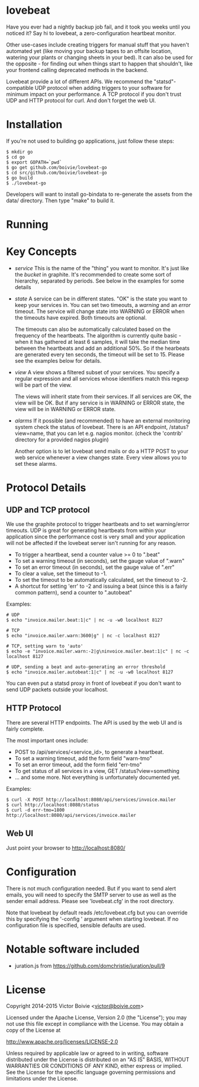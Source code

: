lovebeat
========

Have you ever had a nightly backup job fail, and it took you weeks until you noticed it? Say hi to lovebeat, a zero-configuration heartbeat monitor.

Other use-cases include creating triggers for manual stuff that you haven't automated yet (like moving your backup tapes to an offsite location, watering your plants or changing sheets in your bed). It can also be used for the opposite - for finding out when things start to happen that shouldn't, like your frontend calling deprecated methods in the backend.

Lovebeat provide a lot of different APIs. We recommend the "statsd"-compatible UDP protocol when adding triggers to your software for minimum impact on your performance. A TCP protocol if you don't trust UDP and HTTP protocol for curl. And don't forget the web UI.

Installation
============

If you're not used to building go applications, just follow these steps:

    $ mkdir go
    $ cd go
    $ export GOPATH=`pwd`
    $ go get github.com/boivie/lovebeat-go
    $ cd src/github.com/boivie/lovebeat-go
    $ go build
    $ ./lovebeat-go

Developers will want to install go-bindata to re-generate the assets from the
data/ directory. Then type "make" to build it.

Running
=======


Key Concepts
============

  * *service*
    This is the name of the "thing" you want to monitor. It's just like the
    *bucket* in graphite. It's recommended to create some sort of hierarchy,
    separated by periods. See below in the examples for some details

  * *state*
    A service can be in different states. "OK" is the state you want to keep
    your services in. You can set two timeouts, a *warning* and an *error* timeout.
    The service will change state into WARNING or ERROR when the timeouts have
    expired. Both timeouts are optional.

    The timeouts can also be automatically calculated based on the frequency
    of the heartbeats. The algorithm is currently quite basic - when it has
    gathered at least 6 samples, it will take the median time between the
    heartbeats and add an additional 50%. So if the hearbeats are generated
    every ten seconds, the timeout will be set to 15. Please see the examples
    below for details.

  * *view*
    A view shows a filtered subset of your services. You specify a regular expression
    and all services whose identifiers match this regexp will be part of the view.

    The views will inherit state from their services. If all services are OK, the
    view will be OK. But if any service is in WARNING or ERROR state, the view
    will be in WARNING or ERROR state.

  * *alarms*
    If it possible (and recommended) to have an external monitoring system check
    the status of lovebeat. There is an API endpoint, /status?view=name,
    that you can let e.g. nagios monitor. (check the 'contrib' directory for
    a provided nagios plugin)

    Another option is to let lovebeat send mails or do a HTTP POST to your web
    service whenever a view changes state. Every view allows you to set these
    alarms.
  

Protocol Details
================

UDP and TCP protocol
--------------------

We use the graphite protocol to trigger heartbeats and to set warning/error
timeouts. UDP is great for generating heartbeats from within your application
since the performance cost is very small and your application will not be affected
if the lovebeat server isn't running for any reason.

  * To trigger a heartbeat, send a counter value >= 0 to "<service>.beat"
  * To set a warning timeout (in seconds), set the gauge value of "<service>.warn"
  * To set an error timeout (in seconds), set the gauge value of "<service>.err"
  * To clear a value, set the timeout to -1.
  * To set the timeout to be automatically calculated, set the timeout to -2.
  * A shortcut for setting 'err' to -2 and issuing a beat (since this is a
    fairly common pattern), send a counter to "<service>.autobeat"

Examples:

    # UDP
    $ echo "invoice.mailer.beat:1|c" | nc -u -w0 localhost 8127
    
    # TCP
    $ echo "invoice.mailer.warn:3600|g" | nc -c localhost 8127

    # TCP, setting warn to 'auto'
    $ echo -e "invoice.mailer.warn:-2|g\ninvoice.mailer.beat:1|c" | nc -c localhost 8127

    # UDP, sending a beat and auto-generating an error threshold
    $ echo "invoice.mailer.autobeat:1|c" | nc -u -w0 localhost 8127

You can even put a statsd proxy in front of lovebeat if you don't want to send
UDP packets outside your localhost.

HTTP Protocol
-------------

There are several HTTP endpoints. The API is used by the web UI and is fairly
complete.

The most important ones include:

  * POST to /api/services/<service_id>,
    to generate a heartbeat.
  * To set a warning timeout, add the form field "warn-tmo"
  * To set an error timeout, add the form field "err-tmo"
  * To get status of all services in a view, GET /status?view=something
  * ... and some more. Not everything is unfortunately documented yet.


Examples:

    $ curl -X POST http://localhost:8080/api/services/invoice.mailer
    $ curl http://localhost:8080/status
    $ curl -d err-tmo=1800 http://localhost:8080/api/services/invoice.mailer

Web UI
------

Just point your browser to [http://localhost:8080/](http://localhost:8080)

Configuration
=============

There is not much configuration needed. But if you want to send alert emails,
you will need to specify the SMTP server to use as well as the sender
email address. Please see 'lovebeat.cfg' in the root directory.

Note that lovebeat by default reads /etc/lovebeat.cfg but you can override
this by specifying the '-config <file>' argument when starting lovebeat. If
no configuration file is specified, sensible defaults are used.

Notable software included
=========================

 * juration.js from https://github.com/domchristie/juration/pull/9

License
=======

Copyright 2014-2015 Victor Boivie <<victor@boivie.com>>

Licensed under the Apache License, Version 2.0 (the "License"); you may not use this file except in compliance with the License. You may obtain a copy of the License at

http://www.apache.org/licenses/LICENSE-2.0

Unless required by applicable law or agreed to in writing, software distributed under the License is distributed on an "AS IS" BASIS, WITHOUT WARRANTIES OR CONDITIONS OF ANY KIND, either express or implied. See the License for the specific language governing permissions and limitations under the License.

